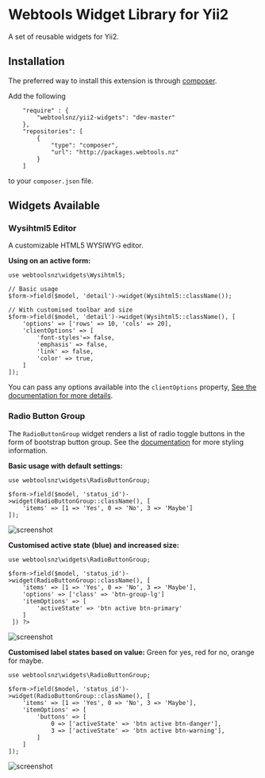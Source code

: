 # Webtools Widget Library for Yii2

A set of reusable widgets for Yii2.

## Installation

The preferred way to install this extension is through [composer](http://getcomposer.org/download/).

Add the following 

~~~
    "require" : {
        "webtoolsnz/yii2-widgets": "dev-master"
    }, 
    "repositories": [
        {
            "type": "composer",
            "url": "http://packages.webtools.nz"
        }
    ]
~~~

to your `composer.json` file.


## Widgets Available


### Wysihtml5 Editor
A customizable HTML5 WYSIWYG editor.

**Using on an active form:**
~~~
use webtoolsnz\widgets\Wysihtml5;

// Basic usage
$form->field($model, 'detail')->widget(Wysihtml5::className());

// With customised toolbar and size
$form->field($model, 'detail')->widget(Wysihtml5::className(), [
	'options' => ['rows' => 10, 'cols' => 20],
	'clientOptions' => [
		'font-styles'=> false,
    	'emphasis' => false,
    	'link' => false,
        'color' => true,
	]
]);
~~~

You can pass any options available into the `clientOptions` property, [See the documentation for more details](https://github.com/Waxolunist/bootstrap3-wysihtml5-bower).


### Radio Button Group

The `RadioButtonGroup` widget renders a list of radio toggle buttons in the form of bootstrap button group. See the [documentation](http://getbootstrap.com/components/#btn-groups)  for more styling information.

**Basic usage with default settings:**
~~~
use webtoolsnz\widgets\RadioButtonGroup;

$form->field($model, 'status_id')->widget(RadioButtonGroup::className(), [
	'items' => [1 => 'Yes', 0 => 'No', 3 => 'Maybe']
]);
~~~
![screenshot](https://bitbucket.org/webtoolsnz/yii2-widgets/raw/master/docs/images/radio-butto-group1.png)


**Customised active state (blue) and increased size:**
~~~
use webtoolsnz\widgets\RadioButtonGroup;

$form->field($model, 'status_id')->widget(RadioButtonGroup::className(), [
	'items' => [1 => 'Yes', 0 => 'No', 3 => 'Maybe'],
	'options' => ['class' => 'btn-group-lg']
    'itemOptions' => [
    	'activeState' => 'btn active btn-primary'
    ]
 ]) ?>
~~~
![screenshot](https://bitbucket.org/webtoolsnz/yii2-widgets/raw/master/docs/images/radio-button-group2.png)

**Customised label states based on value:**
Green for yes, red for no, orange for maybe.
~~~
use webtoolsnz\widgets\RadioButtonGroup;

$form->field($model, 'status_id')->widget(RadioButtonGroup::className(), [
	'items' => [1 => 'Yes', 0 => 'No', 3 => 'Maybe'],
	'itemOptions' => [
		'buttons' => [
        	0 => ['activeState' => 'btn active btn-danger'],
            3 => ['activeState' => 'btn active btn-warning'],
        ]
	]
]);
~~~
![screenshot](https://bitbucket.org/webtoolsnz/yii2-widgets/raw/master/docs/images/radio-butto-group3.png)


